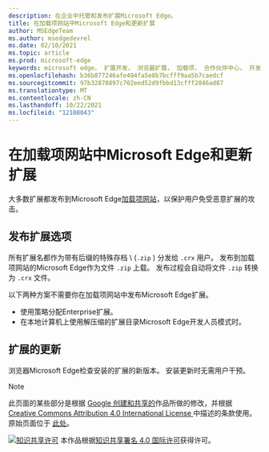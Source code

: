 ```yaml
---
description: 在企业中托管和发布扩展Microsoft Edge。
title: 在加载项网站中Microsoft Edge和更新扩展
author: MSEdgeTeam
ms.author: msedgedevrel
ms.date: 02/10/2021
ms.topic: article
ms.prod: microsoft-edge
keywords: microsoft edge， 扩展开发， 浏览器扩展， 加载项， 合作伙伴中心， 开发人员
ms.openlocfilehash: b36b877246afe494fa5e8b7bcfff9aa5b7caedcf
ms.sourcegitcommit: 97b32870897c702eed52d9fbbd13cfff2046ad87
ms.translationtype: MT
ms.contentlocale: zh-CN
ms.lasthandoff: 10/22/2021
ms.locfileid: "12108043"
---
```

# <a name="publish-and-update-extensions-in-the-microsoft-edge-add-ons-website"></a>在加载项网站中Microsoft Edge和更新扩展

大多数扩展都发布到Microsoft Edge[加载项网站][MicrosoftMicrosoftedgeInsiderAddonsEdgeextensions]，以保护用户免受恶意扩展的攻击。

## <a name="publish-options-for-extensions"></a>发布扩展选项

所有扩展名都作为带有后缀的特殊存档 \ (`.zip` \) 分发给 `.crx` 用户。  发布到加载项网站的Microsoft Edge作为文件 `.zip` 上载。  发布过程会自动将文件 `.zip` 转换为 `.crx` 文件。

以下两种方案不需要你在加载项网站中发布Microsoft Edge扩展。

*   使用策略分配Enterprise扩展。
*   在本地计算机上使用解压缩的扩展目录Microsoft Edge开发人员模式时。

## <a name="updates-to-extensions"></a>扩展的更新

浏览器Microsoft Edge检查安装的扩展的新版本。 安装更新时无需用户干预。


<!-- image links -->

<!-- links -->

[MicrosoftMicrosoftedgeInsiderAddonsEdgeextensions]: https://microsoftedge.microsoft.com/insider-addons/category/EdgeExtensions "扩展 - Microsoft Edge预览体验成员加载项|Microsoft"

> [!NOTE]
> 此页面的某些部分是根据 [Google 创建和共享的][GoogleSitePolicies]作品所做的修改，并根据[ Creative Commons Attribution 4.0 International License ][CCA4IL]中描述的条款使用。
> 原始页面位于 [此处](https://developer.chrome.com/extensions/hosting)。

[![知识共享许可][CCby4Image]][CCA4IL] 本作品根据[知识共享署名 4.0 国际许可][CCA4IL]获得许可。

[CCA4IL]: https://creativecommons.org/licenses/by/4.0
[CCby4Image]: https://i.creativecommons.org/l/by/4.0/88x31.png
[GoogleSitePolicies]: https://developers.google.com/terms/site-policies

